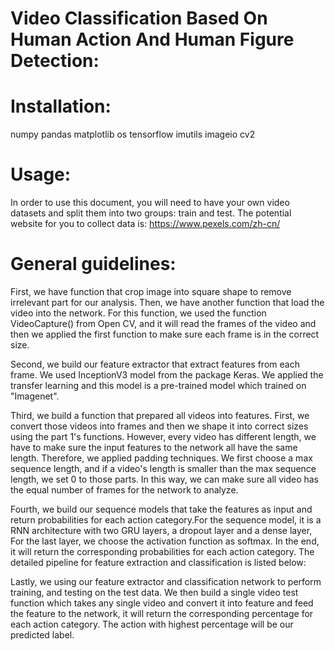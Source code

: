 # Video Classification Based On Human Action And Human Figure Detection:

# Installation:
numpy
pandas
matplotlib
os
tensorflow
imutils
imageio
cv2

# Usage:
In order to use this document, you will need to have your own video datasets and split them into two groups: train and test.
The potential website for you to collect data is: https://www.pexels.com/zh-cn/ 


# General guidelines: 
First, we have function that crop image into square shape to remove irrelevant part for our analysis. Then, we have another function that load the video into the network. For this function, we used the function VideoCapture() from Open CV, and it will read the frames of the video and then we applied the first function to make sure each frame is in the correct size. 

Second, we build our feature extractor that extract features from each frame. We used InceptionV3 model from the package Keras. We applied the transfer learning and this model is a pre-trained model which trained on "Imagenet".

Third, we build a function that prepared all videos into features. First, we convert those videos into frames and then we shape it into correct sizes using the part 1's functions. However, every video has different length, we have to make sure the input features to the network all have the same length. Therefore, we applied padding techniques. We first choose a max sequence length, and if a video's length is smaller than the max sequence length, we set 0 to those parts. In this way, we can make sure all video has the equal number of frames for the network to analyze.

Fourth, we build our sequence models that take the features as input and return probabilities for each action category.For the sequence model, it is a RNN architecture with two GRU layers, a dropout layer and a dense layer, For the last layer, we choose the activation function as softmax. In the end, it will return the corresponding probabilities for each action category. The detailed pipeline for feature extraction and classification is listed below:

Lastly, we using our feature extractor and classification network to perform training, and testing on the test data. We then build a single video test function which takes any single video and convert it into feature and feed the feature to the network, it will return the corresponding percentage for each action category. The action with highest percentage will be our predicted label.
